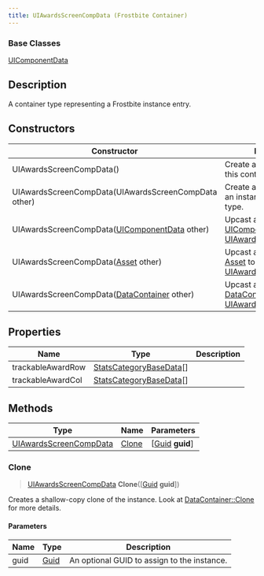 ```yaml
---
title: UIAwardsScreenCompData (Frostbite Container)
---
```

### Base Classes

[UIComponentData](UIComponentData)

## Description

A container type representing a Frostbite instance entry.

## Constructors

| Constructor                                                                       | Description                                                                                                                         |
| --------------------------------------------------------------------------------- | ----------------------------------------------------------------------------------------------------------------------------------- |
| UIAwardsScreenCompData()                                                          | Create a new instance of this container type.                                                                                       |
| UIAwardsScreenCompData(UIAwardsScreenCompData other)                              | Create a reference copy of an instance of the same type.                                                                            |
| UIAwardsScreenCompData([UIComponentData](UIComponentData) other)                  | Upcast an instance of type [UIComponentData](UIComponentData) to [UIAwardsScreenCompData](UIAwardsScreenCompData).                  |
| UIAwardsScreenCompData([Asset](Asset) other)                                      | Upcast an instance of type [Asset](Asset) to [UIAwardsScreenCompData](UIAwardsScreenCompData).                                      |
| UIAwardsScreenCompData([DataContainer](/vext/ref/cls/shr/datacontainer) other) | Upcast an instance of type [DataContainer](/vext/ref/cls/shr/datacontainer) to [UIAwardsScreenCompData](UIAwardsScreenCompData). |

## Properties

| Name              | Type                                               | Description |
| ----------------- | -------------------------------------------------- | ----------- |
| trackableAwardRow | [StatsCategoryBaseData](StatsCategoryBaseData)\[\] |             |
| trackableAwardCol | [StatsCategoryBaseData](StatsCategoryBaseData)\[\] |             |

## Methods

| Type                                             | Name            | Parameters                                     |
| ------------------------------------------------ | --------------- | ---------------------------------------------- |
| [UIAwardsScreenCompData](UIAwardsScreenCompData) | [Clone](#clone) | \[[Guid](/vext/ref/cls/shr/guid) **guid**\] |

### Clone

> [UIAwardsScreenCompData](UIAwardsScreenCompData) **Clone**(\[[Guid](/vext/ref/cls/shr/guid) **guid**\])

Creates a shallow-copy clone of the instance. Look at [DataContainer::Clone](/vext/ref/cls/shr/datacontainer#clone) for more details.

#### Parameters

| Name | Type         | Description                                 |
| ---- | ------------ | ------------------------------------------- |
| guid | [Guid](Guid) | An optional GUID to assign to the instance. |
